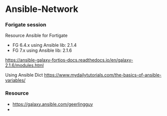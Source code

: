 # Ansible-Network



### Forigate session

Resource Ansible for Fortigate

- FG 6.4.x using Ansible lib: 2.1.4
- FG 7.x using Ansible lib: 2.1.6

https://ansible-galaxy-fortios-docs.readthedocs.io/en/galaxy-2.1.6/modules.html


Using Ansible Dict
https://www.mydailytutorials.com/the-basics-of-ansible-variables/


### Resource

- https://galaxy.ansible.com/geerlingguy
- 
